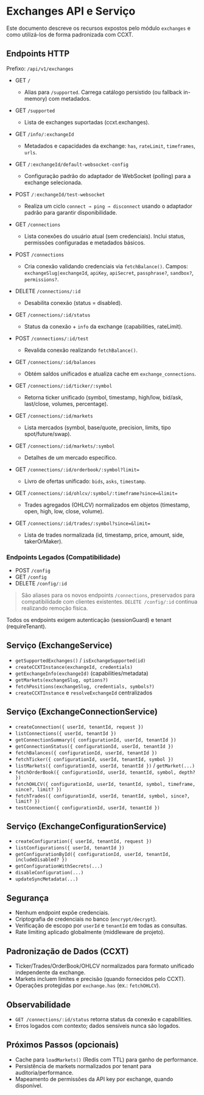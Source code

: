 # Exchanges API e Serviço

Este documento descreve os recursos expostos pelo módulo `exchanges` e como utilizá-los de forma padronizada com CCXT.

## Endpoints HTTP

Prefixo: `/api/v1/exchanges`

- GET `/`
  - Alias para `/supported`. Carrega catálogo persistido (ou fallback in-memory) com metadados.

- GET `/supported`
  - Lista de exchanges suportadas (ccxt.exchanges).

- GET `/info/:exchangeId`
  - Metadados e capacidades da exchange: `has`, `rateLimit`, `timeframes`, `urls`.

- GET `/:exchangeId/default-websocket-config`
  - Configuração padrão do adaptador de WebSocket (polling) para a exchange selecionada.

- POST `/:exchangeId/test-websocket`
  - Realiza um ciclo `connect → ping → disconnect` usando o adaptador padrão para garantir disponibilidade.

- GET `/connections`
  - Lista conexões do usuário atual (sem credenciais). Inclui status, permissões configuradas e metadados básicos.

- POST `/connections`
  - Cria conexão validando credenciais via `fetchBalance()`. Campos: `exchangeSlug|exchangeId`, `apiKey`, `apiSecret`, `passphrase?`, `sandbox?`, `permissions?`.

- DELETE `/connections/:id`
  - Desabilita conexão (status = disabled).

- GET `/connections/:id/status`
  - Status da conexão + `info` da exchange (capabilities, rateLimit).

- POST `/connections/:id/test`
  - Revalida conexão realizando `fetchBalance()`.

- GET `/connections/:id/balances`
  - Obtém saldos unificados e atualiza cache em `exchange_connections`.

- GET `/connections/:id/ticker/:symbol`
  - Retorna ticker unificado (symbol, timestamp, high/low, bid/ask, last/close, volumes, percentage).

- GET `/connections/:id/markets`
  - Lista mercados (symbol, base/quote, precision, limits, tipo spot/future/swap).

- GET `/connections/:id/markets/:symbol`
  - Detalhes de um mercado específico.

- GET `/connections/:id/orderbook/:symbol?limit=`
  - Livro de ofertas unificado: `bids`, `asks`, `timestamp`.

- GET `/connections/:id/ohlcv/:symbol/:timeframe?since=&limit=`
  - Trades agregados (OHLCV) normalizados em objetos (timestamp, open, high, low, close, volume).

- GET `/connections/:id/trades/:symbol?since=&limit=`
  - Lista de trades normalizada (id, timestamp, price, amount, side, takerOrMaker).

### Endpoints Legados (Compatibilidade)

- POST `/config`
- GET `/config`
- DELETE `/config/:id`

> São aliases para os novos endpoints `/connections`, preservados para compatibilidade com clientes existentes. `DELETE /config/:id` continua realizando remoção física.

Todos os endpoints exigem autenticação (sessionGuard) e tenant (requireTenant).

## Serviço (ExchangeService)

- `getSupportedExchanges()` / `isExchangeSupported(id)`
- `createCCXTInstance(exchangeId, credentials)`
- `getExchangeInfo(exchangeId)` (capabilities/metadata)
- `getMarkets(exchangeSlug, options?)`
- `fetchPositions(exchangeSlug, credentials, symbols?)`
- `createCCXTInstance` e `resolveExchangeId` centralizados

## Serviço (ExchangeConnectionService)

- `createConnection({ userId, tenantId, request })`
- `listConnections({ userId, tenantId })`
- `getConnectionSummary({ configurationId, userId, tenantId })`
- `getConnectionStatus({ configurationId, userId, tenantId })`
- `fetchBalances({ configurationId, userId, tenantId })`
- `fetchTicker({ configurationId, userId, tenantId, symbol })`
- `listMarkets({ configurationId, userId, tenantId })` / `getMarket(...)`
- `fetchOrderBook({ configurationId, userId, tenantId, symbol, depth? })`
- `fetchOHLCV({ configurationId, userId, tenantId, symbol, timeframe, since?, limit? })`
- `fetchTrades({ configurationId, userId, tenantId, symbol, since?, limit? })`
- `testConnection({ configurationId, userId, tenantId })`

## Serviço (ExchangeConfigurationService)

- `createConfiguration({ userId, tenantId, request })`
- `listConfigurations({ userId, tenantId })`
- `getConfigurationById({ configurationId, userId, tenantId, includeDisabled? })`
- `getConfigurationWithSecrets(...)`
- `disableConfiguration(...)`
- `updateSyncMetadata(...)`

## Segurança

- Nenhum endpoint expõe credenciais.
- Criptografia de credenciais no banco (`encrypt/decrypt`).
- Verificação de escopo por `userId` e `tenantId` em todas as consultas.
- Rate limiting aplicado globalmente (middleware de projeto).

## Padronização de Dados (CCXT)

- Ticker/Trades/OrderBook/OHLCV normalizados para formato unificado independente da exchange.
- Markets incluem limites e precisão (quando fornecidos pelo CCXT).
- Operações protegidas por `exchange.has` (ex.: `fetchOHLCV`).

## Observabilidade

- `GET /connections/:id/status` retorna status da conexão e capabilities.
- Erros logados com contexto; dados sensíveis nunca são logados.

## Próximos Passos (opcionais)

- Cache para `loadMarkets()` (Redis com TTL) para ganho de performance.
- Persistência de markets normalizados por tenant para auditoria/performance.
- Mapeamento de permissões da API key por exchange, quando disponível.

